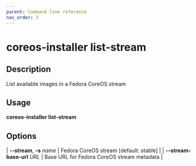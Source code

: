 ```yaml
---
parent: Command line reference
nav_order: 3
---
```


# coreos-installer list-stream

## Description

List available images in a Fedora CoreOS stream

## Usage

**coreos-installer list-stream**

## Options

| **--stream**, **-s** *name* | Fedora CoreOS stream [default: stable] |
| **--stream-base-url** *URL* | Base URL for Fedora CoreOS stream metadata |
